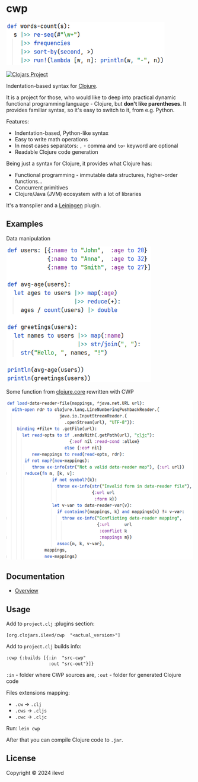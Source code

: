 # cwp

![alt words-count](doc/imgs/words-count.png)


[![Clojars Project](https://img.shields.io/clojars/v/org.clojars.ilevd/cwp.svg)](https://clojars.org/org.clojars.ilevd/cwp)

Indentation-based syntax for [Clojure](https://clojure.org/).

It is a project for those, who would like to deep into practical dynamic functional programming language - Clojure,
but **don't like parentheses**. It provides familiar syntax, so it's easy to switch to it, from e.g. Python.

Features:
* Indentation-based, Python-like syntax
* Easy to write math operations
* In most cases separators: `,` - comma and `to`- keyword are optional
* Readable Clojure code generation

Being just a syntax for Clojure, it provides what Clojure has:
* Functional programming - immutable data structures, higher-order functions...
* Concurrent primitives
* Clojure/Java (JVM) ecosystem with a lot of libraries

It's a transpiler and a [Leiningen](https://leiningen.org/) plugin.

## Examples
Data manipulation 

![alt users](doc/imgs/users.png)

Some function from [clojure.core](https://github.com/clojure/clojure/blob/clojure-1.11.1/src/clj/clojure/core.clj#L7918)
rewritten with CWP

![alt users](doc/imgs/load-data-reader-file.png)

## Documentation
* [Overview](doc/overview.md)


## Usage

Add to `project.clj` :plugins section:
```edn
[org.clojars.ilevd/cwp  "<actual_version>"] 
```

Add to `project.clj` builds info:
```edn 
:cwp {:builds [{:in  "src-cwp"
                :out "src-out"}]}
```
`:in` - folder where CWP sources are,
`:out` - folder for generated Clojure code

Files extensions mapping:
* `.cw` -> `.clj`
* `.cws` -> `.cljs`
* `.cwc` -> `.cljc`

Run: `lein cwp`

After that you can compile Clojure code to `.jar`.


## License

Copyright © 2024 ilevd